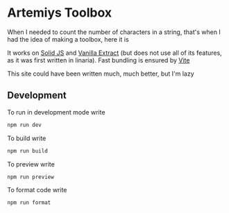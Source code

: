 # Artemiys Toolbox

When I needed to count the number of characters in a string, that's when I had the idea of making a toolbox, here it is

It works on [Solid JS](https://github.com/solidjs/solid) and [Vanilla Extract](https://github.com/seek-oss/vanilla-extract) (but does not use all of its features, as it was first written in linaria).
Fast bundling is ensured by [Vite](https://github.com/vitejs/vite)

This site could have been written much, much better, but I'm lazy

## Development

To run in development mode write

```sh
npm run dev
```

To build write

```sh
npm run build
```

To preview write

```sh
npm run preview
```

To format code write

```sh
npm run format
```
